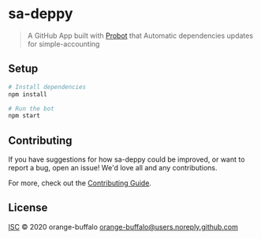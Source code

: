 # sa-deppy

> A GitHub App built with [Probot](https://github.com/probot/probot) that Automatic dependencies updates for simple-accounting

## Setup

```sh
# Install dependencies
npm install

# Run the bot
npm start
```

## Contributing

If you have suggestions for how sa-deppy could be improved, or want to report a bug, open an issue! We'd love all and any contributions.

For more, check out the [Contributing Guide](CONTRIBUTING.md).

## License

[ISC](LICENSE) © 2020 orange-buffalo <orange-buffalo@users.noreply.github.com>
